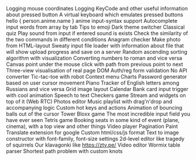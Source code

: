 Logging mouse coordinates
Logging KeyCode and other useful information about pressed button
A virtual keyboard which emulates pressed buttons
hello { person.anime.name } anime input-syntax support
Autocomplete input words from array by tab
Tips to emoji
Dark theme switcher
Classical quiz
Play sound from input if entered sound is exists
Check the similarity of the two commands in different conditions
Anagram checker
Make photo from HTML-layout
Sweaty input file loader with information about file that will show upload progress and save on a server
Random ascending sorting algorithm with visualization
Converting numbers to roman and vice versa
Canvas point under the mouse click with path from previous point to next
Three-view visualisation of real page DOM
Auth/reg form validation
No API converter
Tic-tac-toe with robot
Context menu
Charts
Password generator based on user cursor movement
Piano
Tracker of English letters among Russians and vice versa
Grid image layout
Calendar
Bank card input trigger with cool animation
Speech to text
Checkers game
Stream and widgets on top of it (Web RTC)
Photos editor
Music playlist with drag'n'drop and accompanying logic
Custom hot keys and actions
Animation of bouncing balls out of the cursor
Tower Bloxx game
The most incredible input field you have ever seen
Tetris game
Booking seats in some kind of event (plane, cinema), with a top view and other things
Video player
Pagination
Paint
Translate extension for google
Custom html/css/js format
Text to image constructor with font-family, font-size settings
2d-level editor like tragedy of squirrels
Our klavagonki like https://zty.pe/
Video editor
Wormix table parser
Shortest path problem with custom knots
